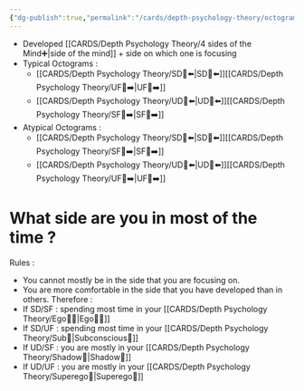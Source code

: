```yaml
---
{"dg-publish":true,"permalink":"/cards/depth-psychology-theory/octogram/","noteIcon":"1","created":"2023-02-01T19:48:15.658+01:00","updated":"2023-06-08T17:30:27.426+02:00"}
---
```


- Developed [[CARDS/Depth Psychology Theory/4 sides of the Mind➕\|side of the mind]] + side on which one is focusing 
- Typical Octograms : 
	- [[CARDS/Depth Psychology Theory/SD🤸⬅️\|SD🤸⬅️]][[CARDS/Depth Psychology Theory/UF👥➡️\|UF👥➡️]]
	- [[CARDS/Depth Psychology Theory/UD👥⬅️\|UD👥⬅️]][[CARDS/Depth Psychology Theory/SF🤸➡️\|SF🤸➡️]]
- Atypical Octograms : 
	- [[CARDS/Depth Psychology Theory/SD🤸⬅️\|SD🤸⬅️]][[CARDS/Depth Psychology Theory/SF🤸➡️\|SF🤸➡️]]
	- [[CARDS/Depth Psychology Theory/UD👥⬅️\|UD👥⬅️]][[CARDS/Depth Psychology Theory/UF👥➡️\|UF👥➡️]]


# What side are you in most of the time ?
Rules : 
- You cannot mostly be in the side that you are focusing on. 
- You are more comfortable in the side that you have developed than in others. 
Therefore : 
- If SD/SF : spending most time in your [[CARDS/Depth Psychology Theory/Ego🙋‍♂️\|Ego🙋‍♂️]] 
- If SD/UF : spending most time in your [[CARDS/Depth Psychology Theory/Sub🤸\|Subconscious🤸]] 
- If UD/SF : you are mostly in your [[CARDS/Depth Psychology Theory/Shadow👥\|Shadow👥]]
- If UD/UF : you are mostly in your [[CARDS/Depth Psychology Theory/Superego👹\|Superego👹]] 
